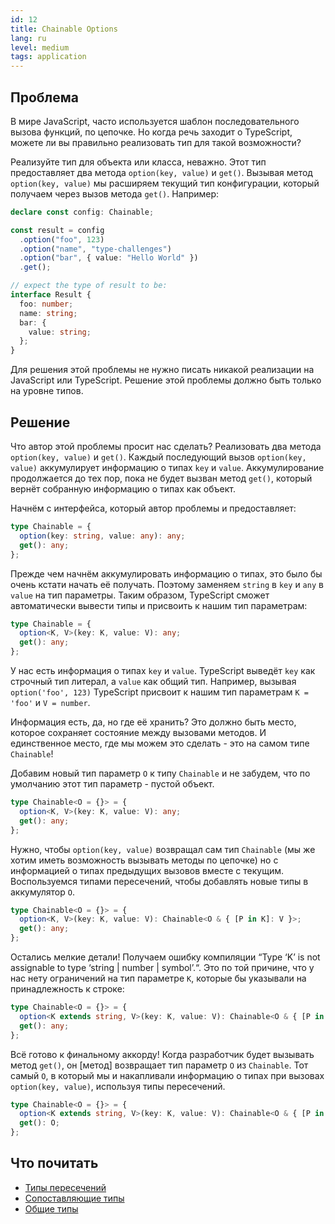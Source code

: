 ```yaml
---
id: 12
title: Chainable Options
lang: ru
level: medium
tags: application
---
```


## Проблема

В мире JavaScript, часто используется шаблон последовательного вызова функций, по цепочке.
Но когда речь заходит о TypeScript, можете ли вы правильно реализовать тип для такой возможности?

Реализуйте тип для объекта или класса, неважно.
Этот тип предоставляет два метода `option(key, value)` и `get()`.
Вызывая метод `option(key, value)` мы расширяем текущий тип конфигурации, который получаем через вызов метода `get()`.
Например:

```typescript
declare const config: Chainable;

const result = config
  .option("foo", 123)
  .option("name", "type-challenges")
  .option("bar", { value: "Hello World" })
  .get();

// expect the type of result to be:
interface Result {
  foo: number;
  name: string;
  bar: {
    value: string;
  };
}
```

Для решения этой проблемы не нужно писать никакой реализации на JavaScript или TypeScript.
Решение этой проблемы должно быть только на уровне типов.

## Решение

Что автор этой проблемы просит нас сделать?
Реализовать два метода `option(key, value)` и `get()`.
Каждый последующий вызов `option(key, value)` аккумулирует информацию о типах `key` и `value`.
Аккумулирование продолжается до тех пор, пока не будет вызван метод `get()`, который вернёт собранную информацию о типах как объект.

Начнём с интерфейса, который автор проблемы и предоставляет:

```typescript
type Chainable = {
  option(key: string, value: any): any;
  get(): any;
};
```

Прежде чем начнём аккумулировать информацию о типах, это было бы очень кстати начать её получать.
Поэтому заменяем `string` в `key` и `any` в `value` на тип параметры.
Таким образом, TypeScript сможет автоматически вывести типы и присвоить к нашим тип параметрам:

```typescript
type Chainable = {
  option<K, V>(key: K, value: V): any;
  get(): any;
};
```

У нас есть информация о типах `key` и `value`.
TypeScript выведёт `key` как строчный тип литерал, а `value` как общий тип.
Например, вызывая `option('foo', 123)` TypeScript присвоит к нашим тип параметрам `K = 'foo'` и `V = number`.

Информация есть, да, но где её хранить?
Это должно быть место, которое сохраняет состояние между вызовами методов.
И единственное место, где мы можем это сделать - это на самом типе `Chainable`!

Добавим новый тип параметр `O` к типу `Chainable` и не забудем, что по умолчанию этот тип параметр - пустой объект.

```typescript
type Chainable<O = {}> = {
  option<K, V>(key: K, value: V): any;
  get(): any;
};
```

Нужно, чтобы `option(key, value)` возвращал сам тип `Chainable` (мы же хотим иметь возможность вызывать методы по цепочке) но с информацией о типах предыдущих вызовов вместе с текущим.
Воспользуемся типами пересечений, чтобы добавлять новые типы в аккумулятор `O`.

```typescript
type Chainable<O = {}> = {
  option<K, V>(key: K, value: V): Chainable<O & { [P in K]: V }>;
  get(): any;
};
```

Остались мелкие детали!
Получаем ошибку компиляции “Type ‘K’ is not assignable to type ‘string | number | symbol’.“.
Это по той причине, что у нас нету ограничений на тип параметре `K`, которые бы указывали на принадлежность к строке:

```typescript
type Chainable<O = {}> = {
  option<K extends string, V>(key: K, value: V): Chainable<O & { [P in K]: V }>;
  get(): any;
};
```

Всё готово к финальному аккорду!
Когда разработчик будет вызывать метод `get()`, он [метод] возвращает тип параметр `O` из `Chainable`.
Тот самый `O`, в который мы и накапливали информацию о типах при вызовах `option(key, value)`, используя типы пересечений.

```typescript
type Chainable<O = {}> = {
  option<K extends string, V>(key: K, value: V): Chainable<O & { [P in K]: V }>;
  get(): O;
};
```

## Что почитать

- [Типы пересечений](https://www.typescriptlang.org/docs/handbook/2/objects.html#intersection-types)
- [Сопоставляющие типы](https://www.typescriptlang.org/docs/handbook/2/mapped-types.html)
- [Общие типы](https://www.typescriptlang.org/docs/handbook/2/generics.html)
